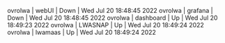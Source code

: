 ovrolwa | webUI | Down | Wed Jul 20 18:48:45 2022
ovrolwa | grafana | Down | Wed Jul 20 18:48:45 2022
ovrolwa | dashboard | Up | Wed Jul 20 18:49:23 2022
ovrolwa | LWASNAP | Up | Wed Jul 20 18:49:24 2022
ovrolwa | lwamaas | Up | Wed Jul 20 18:49:24 2022
